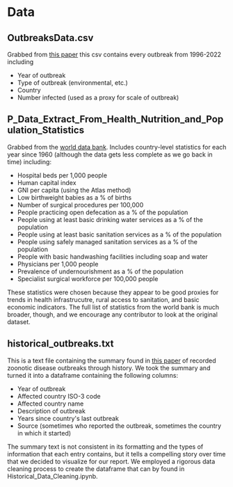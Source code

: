 # Data 

## OutbreaksData.csv
Grabbed from [this paper](https://www.nature.com/articles/s41597-022-01797-2) this csv contains every outbreak from 1996-2022 including

- Year of outbreak
- Type of outbreak (environmental, etc.)
- Country
- Number infected (used as a proxy for scale of outbreak)

## P_Data_Extract_From_Health_Nutrition_and_Population_Statistics
Grabbed from the [world data bank](https://databank.worldbank.org/source/health-nutrition-and-population-statistics).
Includes country-level statistics for each year since 1960 (although the data gets less complete as we go back in time) including:

- Hospital beds per 1,000 people
- Human capital index
- GNI per capita (using the Atlas method)
- Low birthweight babies as a % of births
- Number of surgical procedures per 100,000
- People practicing open defecation as a % of the population
- People using at least basic drinking water services as a % of the population
- People using at least basic sanitation services as a % of the population
- People using safely managed sanitation services as a % of the population
- People with basic handwashing facilities including soap and water
- Physicians per 1,000 people
- Prevalence of undernourishment as a % of the population
- Specialist surgical workforce per 100,000 people

These statistics were chosen because they appear to be good proxies for trends in health infrastrucutre, rural access to sanitation, and basic economic indicators. The full list of statistics from the world bank is much broader, though, and we encourage any contributor to look at the original dataset.

## historical_outbreaks.txt
This is a text file containing the summary found in [this paper](https://www.ncbi.nlm.nih.gov/pmc/articles/PMC7120709/) of recorded zoonotic disease outbreaks through history. We took the summary and turned it into a dataframe containing the following columns:
- Year of outbreak
- Affected country ISO-3 code
- Affected country name
- Description of outbreak
- Years since country's last outbreak
- Source (sometimes who reported the outbreak, sometimes the country in which it started)

The summary text is not consistent in its formatting and the types of information that each entry contains, but it tells a compelling story over time that we decided to visualize for our report. We employed a rigorous data cleaning process to create the dataframe that can by found in Historical_Data_Cleaning.ipynb.
